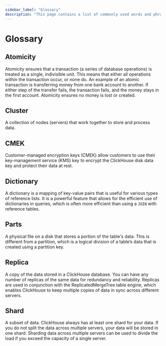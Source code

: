 ```yaml
---
sidebar_label: "Glossary"
description: "This page contains a list of commonly used words and phrases regarding ClickHouse, as well as their definitions."
---
```


# Glossary

## Atomicity

Atomicity ensures that a transaction (a series of database operations) is treated as a single, indivisible unit. This means that either all operations within the transaction occur, or none do. An example of an atomic transaction is transferring money from one bank account to another. If either step of the transfer fails, the transaction fails, and the money stays in the first account. Atomicity ensures no money is lost or created. 

## Cluster

A collection of nodes (servers) that work together to store and process data.

## CMEK

Customer-managed encryption keys (CMEK) allow customers to use their key-management service (KMS) key to encrypt the ClickHouse disk data key and protect their data at rest. 

## Dictionary

A dictionary is a mapping of key-value pairs that is useful for various types of reference lists. It is a powerful feature that allows for the efficient use of dictionaries in queries, which is often more efficient than using a `JOIN` with reference tables.

## Parts

A physical file on a disk that stores a portion of the table's data. This is different from a partition, which is a logical division of a table’s data that is created using a partition key.

## Replica

A copy of the data stored in a ClickHouse database. You can have any number of replicas of the same data for redundancy and reliability. Replicas are used in conjunction with the ReplicatedMergeTree table engine, which enables ClickHouse to keep multiple copies of data in sync across different servers.

## Shard

A subset of data. ClickHouse always has at least one shard for your data. If you do not split the data across multiple servers, your data will be stored in one shard. Sharding data across multiple servers can be used to divide the load if you exceed the capacity of a single server. 

